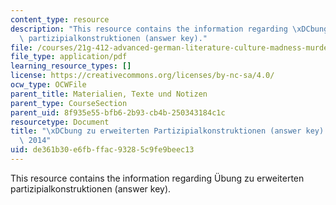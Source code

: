 ```yaml
---
content_type: resource
description: "This resource contains the information regarding \xDCbung zu erweiterten\
  \ partizipialkonstruktionen (answer key)."
file: /courses/21g-412-advanced-german-literature-culture-madness-murder-mysteries-fall-2014/de361b30e6fbffac93285c9fe9beec13_MIT21G_412F14_Wo10-11_expa.pdf
file_type: application/pdf
learning_resource_types: []
license: https://creativecommons.org/licenses/by-nc-sa/4.0/
ocw_type: OCWFile
parent_title: Materialien, Texte und Notizen
parent_type: CourseSection
parent_uid: 8f935e55-bfb6-2b93-cb4b-250343184c1c
resourcetype: Document
title: "\xDCbung zu erweiterten Partizipialkonstruktionen (answer key) - 21G.412 Fall\
  \ 2014"
uid: de361b30-e6fb-ffac-9328-5c9fe9beec13
---
```

This resource contains the information regarding Übung zu erweiterten partizipialkonstruktionen (answer key).